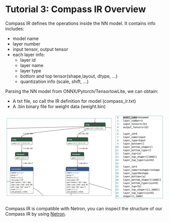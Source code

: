 # Tutorial 3: Compass IR Overview

Compass IR defines the operations inside the NN model. It contains info includes:
- model name
- layer number
- input tensor, output tensor
- each layer info:
    - layer id
    - layer name
    - layer type
    - bottom and top tensor(shape,layout, dtype, ...)
    - quantization info (scale, shift, ...)


Parsing the NN model from ONNX/Pytorch/TensorlowLite, we can obtain: 
- A txt file, so call the IR definition for model (compass_ir.txt)
- A .bin binary file for weight data (weight.bin)

![](_static/compass_ir.jpg)

Compass IR is compatible with Netron, you can inspect the structure of our Compass IR by using [Netron](https://neo-vincent.github.io/netron/source/index.html).






